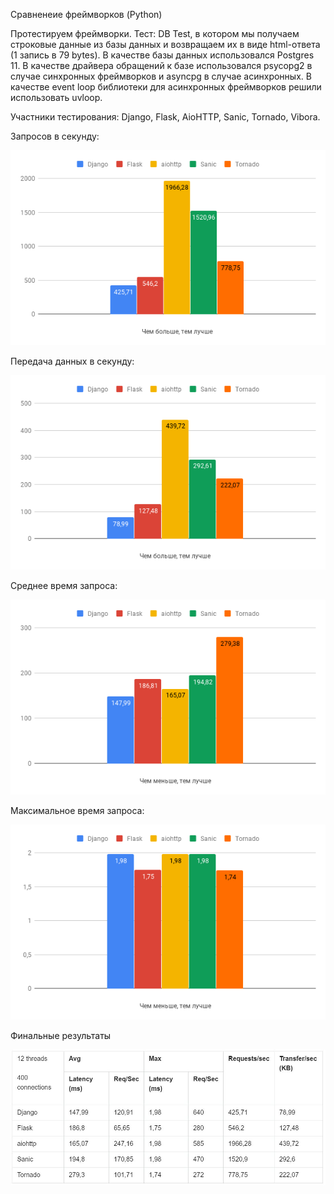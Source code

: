 Сравненеие фреймворков (Python)

Протестируем фреймворки. 
Тест: DB Test, в котором мы получаем строковые данные из базы данных и возвращаем их в
виде html-ответа (1 запись в 79 bytes). В качестве базы данных использовался Postgres 11. В качестве драйвера обращений
к базе использовался psycopg2 в случае синхронных фреймворков и asyncpg в случае асинхронных.
В качестве event loop библиотеки для асинхронных фреймворков решили использовать uvloop.

Участники тестирования: Django, Flask, AioHTTP, Sanic, Tornado, Vibora.

Запросов в секунду:

![alt](https://github.com/python-advance/sem6-t3-KsushaSeliv/blob/master/1.png)

Передача данных в секунду:

![alt](https://github.com/python-advance/sem6-t3-KsushaSeliv/blob/master/2.png)

Среднее время запроса:

![alt](https://github.com/python-advance/sem6-t3-KsushaSeliv/blob/master/3.png)

Максимальное время запроса:

![alt](https://github.com/python-advance/sem6-t3-KsushaSeliv/blob/master/4.png)

Финальные результаты

![alt](https://github.com/python-advance/sem6-t3-KsushaSeliv/blob/master/5.jpg)
